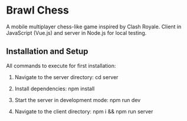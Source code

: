 # Brawl Chess

A mobile multiplayer chess-like game inspired by Clash Royale. Client in JavaScript (Vue.js) and server in Node.js for local testing.

## Installation and Setup

All commands to execute for first installation:

1. Navigate to the server directory:
   cd server

2. Install dependencies:
   npm install

3. Start the server in development mode:
   npm run dev

4. Navigate to the client directory:
   npm i && npm run server
